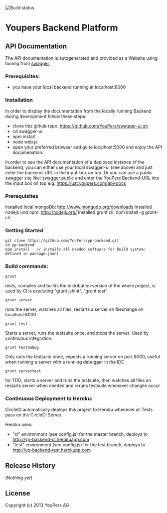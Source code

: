 ![Build status](https://circleci.com/gh/youpers/yp-backend.png?circle-token=:circle-token)

# Youpers Backend Platform


## API Documentation

The API documentation is autogenerated and provided as a Website using tooling from  [swagger](https://developers.helloreverb.com/swagger/).

### Prerequisites:
- you have your local backend running at localhost:8000

### Installation
In order to display the documentation from the locally running Backend during development follow these steps:

- clone this github repo: https://github.com/YouPers/swagger-ui.git
- cd swagger-ui
- npm install
- node web.js
- open your preferred browser and go to localhost:5000 and enjoy the API documenation.

In order to see the API documentation of a deployed instance of the backend, you can either use your local swagger-ui (see
above) and just enter the backend-URL in the input-box on top. Or you can use a public swagger site like:
[swagger public](http://petstore.swagger.wordnik.com/) and enter the YouPers Backend-URL into the input box on
top e.g. https://uat.youpers.com/api-docs

### Prerequisites

Installed local mongoDb: http://www.mongodb.org/downloads
Installed nodejs und npm: http://nodejs.org/
Installed grunt cli: npm install -g grunt-cli`

### Getting Started
    git clone https://github.com/YouPers/yp-backend.git
    cd yp-backend
    npm install   // installs all needed software for build system: defined in package.json)



### Build commands:

    grunt
tests, compiles and builds the distribution version of the whole project, is used by CI
is executing "grunt jshint", "grunt test"

    grunt server
runs the server, watches all files, restarts a server on filechange on localhost:8000

    grunt test
Starts a server, runs the testsuite once, and stops the server. Used by continuous integration.

    grunt testdebug
Only runs the testsuite once, expects a running server on port 8000, useful when running a server with a running debugger
in the IDE

    grunt servertest
for TDD, starts a server and runs the testsuite, then watches all files an restarts server when needed and reruns
testsuite whenever changes occur


### Continuous Deployment to Heroku:

CircleCI automatically deploys this project to Heroku whenever all Tests pass on the CircleCI Server.

Heroku uses:
- "ci" environmont (see config.js) for the master branch, deploys to http://yp-backend-ci.herokuapp.com
- "test" environment (see config.js) for the test branch, deploys to http://yp-backend-test.herokupp.com


## Release History
_(Nothing yet)_

## License
Copyright (c) 2013 YouPers AG
